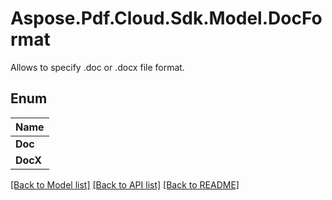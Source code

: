 # Aspose.Pdf.Cloud.Sdk.Model.DocFormat
Allows to specify .doc or .docx file format.

## Enum

| Name |
|------------|
|**Doc**| 
|**DocX**| 


[[Back to Model list]](../README.md#documentation-for-models) [[Back to API list]](../README.md#documentation-for-api-endpoints) [[Back to README]](../README.md)

